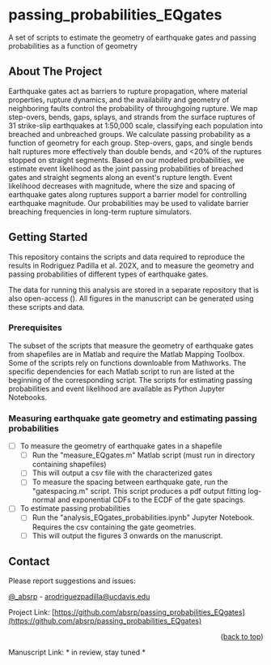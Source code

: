 # passing_probabilities_EQgates
A set of scripts to estimate the geometry of earthquake gates and passing probabilities as a function of geometry

<!-- Improved compatibility of back to top link: See: https://github.com/othneildrew/Best-README-Template/pull/73 -->
<a name="readme-top"></a>
<!--
*** Thanks for checking out the Best-README-Template. If you have a suggestion
*** that would make this better, please fork the repo and create a pull request
*** or simply open an issue with the tag "enhancement".
*** Don't forget to give the project a star!
*** Thanks again! Now go create something AMAZING! :D
-->


<!-- ABOUT THE PROJECT -->
## About The Project
Earthquake gates act as barriers to rupture propagation, where material properties, rupture dynamics, and the availability and geometry of neighboring faults control the probability of throughgoing rupture. We map step-overs, bends, gaps, splays, and strands from the surface ruptures of 31 strike-slip earthquakes at 1:50,000 scale, classifying each population into breached and unbreached groups. We calculate passing probability as a function of geometry for each group. Step-overs, gaps, and single bends halt ruptures more effectively than double bends, and <20% of the ruptures stopped on straight segments. Based on our modeled probabilities, we estimate event likelihood as the joint passing probabilities of breached gates and straight segments along an event's rupture length. Event likelihood decreases with magnitude, where the size and spacing of earthquake gates along ruptures support a barrier model for controlling earthquake magnitude. Our probabilities may be used to validate barrier breaching frequencies in long-term rupture simulators.


<!-- GETTING STARTED -->
## Getting Started

This repository contains the scripts and data required to reproduce the results in Rodriguez Padilla et al. 202X, and to measure the geometry and passing probabilities of different types of earthquake gates. 

The data for running this analysis are stored in a separate repository that is also open-access (). All figures in the manuscript can be generated using these scripts and data. 

### Prerequisites

The subset of the scripts that measure the geometry of earthquake gates from shapefiles are in Matlab and require the Matlab Mapping Toolbox. Some of the scripts rely on functions downloable from Mathworks. The specific dependencies for each Matlab script to run are listed at the beginning of the corresponding script. The scripts for estimating passing probabilities and event likelihood are available as Python Jupyter Notebooks.


<!-- ROADMAP -->
### Measuring earthquake gate geometry and estimating passing probabilities

- [ ] To measure the geometry of earthquake gates in a shapefile
    - [ ] Run the "measure_EQgates.m" Matlab script (must run in directory containing shapefiles)
    - [ ] This will output a csv file with the characterized gates
    - [ ] To measure the spacing between earthquake gate, run the "gatespacing.m" script. This script produces a pdf output fitting log-            normal and exponential CDFs to the ECDF of the gate spacings.

- [ ] To estimate passing probabilities
    - [ ] Run the "analysis_EQgates_probabilities.ipynb" Jupyter Notebook. Requires the csv containing the gate geometries. 
    - [ ] This will output the figures 3 onwards on the manuscript.

<!-- CONTACT -->
## Contact

Please report suggestions and issues:

[@_absrp](https://twitter.com/_absrp) - arodriguezpadilla@ucdavis.edu

Project Link: [https://github.com/absrp/passing_probabilities_EQgates](https://github.com/absrp/passing_probabilities_EQgates)

<p align="right">(<a href="#readme-top">back to top</a>)</p>

Manuscript Link: * in review, stay tuned *




